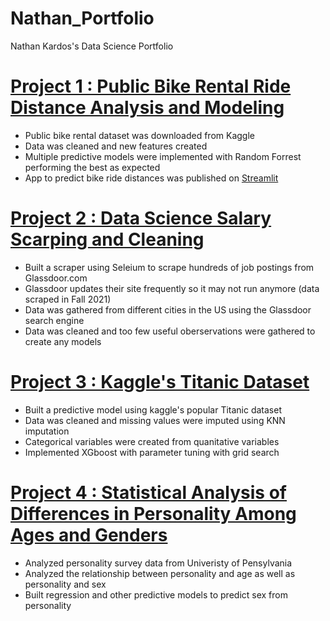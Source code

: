 # Nathan_Portfolio
Nathan Kardos's Data Science Portfolio

# [Project 1 : Public Bike Rental Ride Distance Analysis and Modeling](https://github.com/rebelStats/Bike-Data)
* Public bike rental dataset was downloaded from Kaggle
* Data was cleaned and new features created
* Multiple predictive models were implemented with Random Forrest performing the best as expected
* App to predict bike ride distances was published on [Streamlit](https://rebelstats-bike-data-streamlitbike-app-of2ukx.streamlitapp.com/)


# [Project 2 : Data Science Salary Scarping and Cleaning](https://github.com/rebelStats/ds_sal)
* Built a scraper using Seleium to scrape hundreds of job postings from Glassdoor.com
* Glassdoor updates their site frequently so it may not run anymore (data scraped in Fall 2021)
* Data was gathered from different cities in the US using the Glassdoor search engine
* Data was cleaned and too few useful oberservations were gathered to create any models


# [Project 3 : Kaggle's Titanic Dataset](https://github.com/rebelStats/TitanicAnlysis)
* Built a predictive model using kaggle's popular Titanic dataset
* Data was cleaned and missing values were imputed using KNN imputation
* Categorical variables were created from quanitative variables
* Implemented XGboost with parameter tuning with grid search

# [Project 4 : Statistical Analysis of Differences in Personality Among Ages and Genders](https://www.yumpu.com/en/document/read/66248233/personality-analysis)
* Analyzed personality survey data from Univeristy of Pensylvania
* Analyzed the relationship between personality and age as well as personality and sex
* Built regression and other predictive models to predict sex from personality
